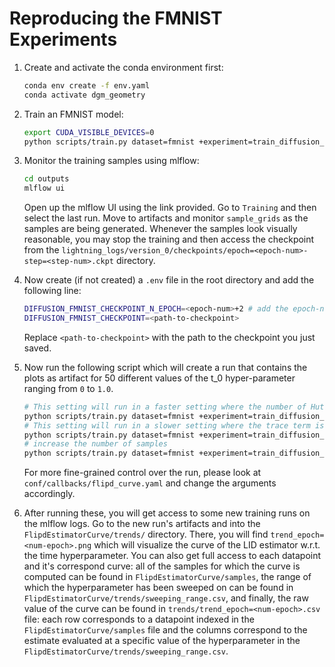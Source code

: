 # Reproducing the FMNIST Experiments

1.  Create and activate the conda environment first:
    ```bash
    conda env create -f env.yaml
    conda activate dgm_geometry
    ```

2.  Train an FMNIST model:
    ```bash
    export CUDA_VISIBLE_DEVICES=0
    python scripts/train.py dataset=fmnist +experiment=train_diffusion_greyscale
    ```

3.  Monitor the training samples using mlflow:
    ```bash
    cd outputs
    mlflow ui
    ```
    Open up the mlflow UI using the link provided. Go to `Training` and then select the last run. Move to artifacts and monitor `sample_grids` as the samples are being generated. Whenever the samples look visually reasonable, you may stop the training and then access the checkpoint from the `lightning_logs/version_0/checkpoints/epoch=<epoch-num>-step=<step-num>.ckpt` directory.
4.  Now create (if not created) a `.env` file in the root directory and add the following line:
    ```bash
    DIFFUSION_FMNIST_CHECKPOINT_N_EPOCH=<epoch-num>+2 # add the epoch-num of the checkpoint you want to use with 2 (TODO: fix this)
    DIFFUSION_FMNIST_CHECKPOINT=<path-to-checkpoint>
    ```
    Replace `<path-to-checkpoint>` with the path to the checkpoint you just saved.
4.  Now run the following script which will create a run that contains the plots as artifact for 50 different values of the t_0 hyper-parameter ranging from `0` to `1.0`.
    ```bash
    # This setting will run in a faster setting where the number of Hutchinson samples are 50
    python scripts/train.py dataset=fmnist +experiment=train_diffusion_greyscale_flattened +checkpoint=diffusion_fmnist_mlp +callbacks@all_callbacks.lid=flipd_curve all_callbacks.lid.frequency=1 all_callbacks.lid.lid_estimation_args.method=hutchinson_gaussian
    # This setting will run in a slower setting where the trace term is computed detereministically
    python scripts/train.py dataset=fmnist +experiment=train_diffusion_greyscale_flattened +checkpoint=diffusion_fmnist_mlp +callbacks@all_callbacks.lid=flipd_curve all_callbacks.lid.frequency=1 all_callbacks.lid.lid_estimation_args.method=deterministic
    # increase the number of samples
    python scripts/train.py dataset=fmnist +experiment=train_diffusion_greyscale_flattened +checkpoint=diffusion_fmnist_mlp +callbacks@all_callbacks.lid=flipd_curve all_callbacks.lid.frequency=1 all_callbacks.lid.lid_estimation_args.subsample_size=4096
    ```
    For more fine-grained control over the run, please look at `conf/callbacks/flipd_curve.yaml` and change the arguments accordingly.
5.  After running these, you will get access to some new training runs on the mlflow logs. Go to the new run's artifacts and into the `FlipdEstimatorCurve/trends/` directory. There, you will find `trend_epoch=<num-epoch>.png` which will visualize the curve of the LID estimator w.r.t. the time hyperparameter. You can also get full access to each datapoint and it's correspond curve: all of the samples for which the curve is computed can be found in `FlipdEstimatorCurve/samples`, the range of which the hyperparameter has been sweeped on can be found in `FlipdEstimatorCurve/trends/sweeping_range.csv`, and finally, the raw value of the curve can be found in `trends/trend_epoch=<num-epoch>.csv` file: each row corresponds to a datapoint indexed in the `FlipdEstimatorCurve/samples` file and the columns correspond to the estimate evaluated at a specific value of the hyperparameter in the `FlipdEstimatorCurve/trends/sweeping_range.csv`.

